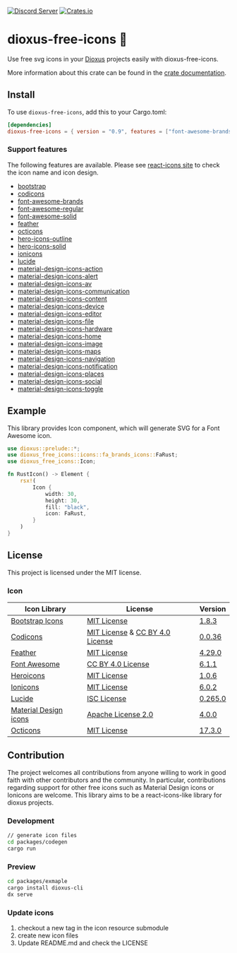 [![Discord Server](https://img.shields.io/discord/899851952891002890.svg?logo=discord&style=flat-square)](https://discord.gg/sKJSVNSCDJ)
[![Crates.io](https://img.shields.io/crates/v/dioxus-free-icons)](https://crates.io/crates/dioxus-free-icons)

# dioxus-free-icons 🙂

Use free svg icons in your [Dioxus](https://dioxuslabs.com/) projects easily with dioxus-free-icons.

More information about this crate can be found in the [crate documentation](https://docs.rs/dioxus-free-icons/latest/dioxus_free_icons/).

## Install

To use `dioxus-free-icons`, add this to your Cargo.toml:

```toml
[dependencies]
dioxus-free-icons = { version = "0.9", features = ["font-awesome-brands"] }
```

### Support features

The following features are available. Please see [react-icons site](https://react-icons.github.io/react-icons) to check the icon name and icon design. 

- [bootstrap](https://docs.rs/dioxus-free-icons/latest/dioxus_free_icons/icons/bs_icons/index.html)
- [codicons](https://docs.rs/dioxus-free-icons/latest/dioxus_free_icons/icons/vs_icons/index.html)
- [font-awesome-brands](https://docs.rs/dioxus-free-icons/latest/dioxus_free_icons/icons/fa_brands_icons/index.html)
- [font-awesome-regular](https://docs.rs/dioxus-free-icons/latest/dioxus_free_icons/icons/fa_regular_icons/index.html)
- [font-awesome-solid](https://docs.rs/dioxus-free-icons/latest/dioxus_free_icons/icons/fa_solid_icons/index.html)
- [feather](https://docs.rs/dioxus-free-icons/latest/dioxus_free_icons/icons/fi_icons/index.html)
- [octicons](https://docs.rs/dioxus-free-icons/latest/dioxus_free_icons/icons/go_icons/index.html)
- [hero-icons-outline](https://docs.rs/dioxus-free-icons/latest/dioxus_free_icons/icons/hi_outline_icons/index.html)
- [hero-icons-solid](https://docs.rs/dioxus-free-icons/latest/dioxus_free_icons/icons/hi_solid_icons/index.html)
- [ionicons](https://docs.rs/dioxus-free-icons/latest/dioxus_free_icons/icons/io_icons/index.html)
- [lucide](https://docs.rs/dioxus-free-icons/latest/dioxus_free_icons/icons/ld_icons/index.html)
- [material-design-icons-action](https://docs.rs/dioxus-free-icons/latest/dioxus_free_icons/icons/md_action_icons/index.html)
- [material-design-icons-alert](https://docs.rs/dioxus-free-icons/latest/dioxus_free_icons/icons/md_alert_icons/index.html)
- [material-design-icons-av](https://docs.rs/dioxus-free-icons/latest/dioxus_free_icons/icons/md_av_icons/index.html)
- [material-design-icons-communication](https://docs.rs/dioxus-free-icons/latest/dioxus_free_icons/icons/md_communication_icons/index.html)
- [material-design-icons-content](https://docs.rs/dioxus-free-icons/latest/dioxus_free_icons/icons/md_content_icons/index.html)
- [material-design-icons-device](https://docs.rs/dioxus-free-icons/latest/dioxus_free_icons/icons/io_icons/index.html)
- [material-design-icons-editor](https://docs.rs/dioxus-free-icons/latest/dioxus_free_icons/icons/md_editor_icons/index.html)
- [material-design-icons-file](https://docs.rs/dioxus-free-icons/latest/dioxus_free_icons/icons/md_file_icons/index.html)
- [material-design-icons-hardware](https://docs.rs/dioxus-free-icons/latest/dioxus_free_icons/icons/md_hardware_icons/index.html)
- [material-design-icons-home](https://docs.rs/dioxus-free-icons/latest/dioxus_free_icons/icons/md_home_icons/index.html)
- [material-design-icons-image](https://docs.rs/dioxus-free-icons/latest/dioxus_free_icons/icons/md_image_icons/index.html)
- [material-design-icons-maps](https://docs.rs/dioxus-free-icons/latest/dioxus_free_icons/icons/md_maps_icons/index.html)
- [material-design-icons-navigation](https://docs.rs/dioxus-free-icons/latest/dioxus_free_icons/icons/md_navigation_icons/index.html)
- [material-design-icons-notification](https://docs.rs/dioxus-free-icons/latest/dioxus_free_icons/icons/md_notification_icons/index.html)
- [material-design-icons-places](https://docs.rs/dioxus-free-icons/latest/dioxus_free_icons/icons/md_places_icons/index.html)
- [material-design-icons-social](https://docs.rs/dioxus-free-icons/latest/dioxus_free_icons/icons/md_social_icons/index.html)
- [material-design-icons-toggle](https://docs.rs/dioxus-free-icons/latest/dioxus_free_icons/icons/md_toggle_icons/index.html)

## Example

This library provides Icon component, which will generate SVG for a Font Awesome icon.

```rust
use dioxus::prelude::*;
use dioxus_free_icons::icons::fa_brands_icons::FaRust;
use dioxus_free_icons::Icon;

fn RustIcon() -> Element {
    rsx!(
        Icon {
            width: 30,
            height: 30,
            fill: "black",
            icon: FaRust,
        }
    )
}
```

## License

This project is licensed under the MIT license.

### Icon

Icon Library|License|Version
---|---|---
[Bootstrap Icons](https://icons.getbootstrap.com/)|[MIT License](https://github.com/twbs/icons/blob/main/LICENSE.md)| [1.8.3](https://github.com/twbs/icons/tree/v1.8.3)
[Codicons](https://microsoft.github.io/vscode-codicons/dist/codicon.html)|[MIT License](https://github.com/microsoft/vscode-codicons/blob/main/LICENSE-CODE) & [CC BY 4.0 License](https://github.com/microsoft/vscode-codicons/blob/main/LICENSE) | [0.0.36](https://github.com/microsoft/vscode-codicons/tree/0.0.36)
[Feather](https://feathericons.com/)|[MIT License](https://github.com/feathericons/feather/blob/master/LICENSE)| [4.29.0](https://github.com/feathericons/feather/tree/v4.29.0)
[Font Awesome](https://fontawesome.com/)|[CC BY 4.0 License](https://creativecommons.org/licenses/by/4.0/)| [6.1.1](https://github.com/FortAwesome/Font-Awesome/tree/6.1.1)
[Heroicons](https://heroicons.com/)|[MIT License](https://github.com/tailwindlabs/heroicons/blob/master/LICENSE)| [1.0.6](https://github.com/tailwindlabs/heroicons/tree/v1.0.6)
[Ionicons](https://ionic.io/ionicons)|[MIT License](https://github.com/ionic-team/ionicons/blob/main/LICENSE)| [6.0.2](https://github.com/ionic-team/ionicons/tree/v6.0.2)
[Lucide](https://lucide.dev)|[ISC License](https://github.com/lucide-icons/lucide/blob/main/LICENSE)| [0.265.0](https://github.com/lucide-icons/lucide/tree/v0.265.0)
[Material Design icons](https://developers.google.com/fonts/docs/material_icons)|[Apache License 2.0](https://github.com/google/material-design-icons/blob/master/LICENSE)| [4.0.0](https://github.com/google/material-design-icons/tree/4.0.0)
[Octicons](https://primer.style/octicons/)|[MIT License](https://github.com/primer/octicons/blob/main/LICENSE)| [17.3.0](https://github.com/primer/octicons/tree/v17.3.0)

## Contribution

The project welcomes all contributions from anyone willing to work in good faith with other contributors and the community. 
In particular, contributions regarding support for other free icons such as Material Design icons or Ionicons are welcome. 
This library aims to be a react-icons-like library for dioxus projects.

### Development

```sh
// generate icon files
cd packages/codegen
cargo run
```

### Preview

```sh
cd packages/exmaple
cargo install dioxus-cli
dx serve
```

### Update icons

1. checkout a new tag in the icon resource submodule
2. create new icon files
3. Update README.md and check the LICENSE
